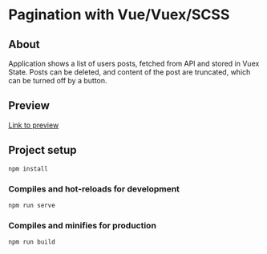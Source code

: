 # Pagination with Vue/Vuex/SCSS



## About


Application shows a list of users posts, fetched from API and stored in Vuex State. Posts can be deleted, and content of the post are truncated, which can be turned off by a button. 




## Preview

[Link to preview](https://gallant-goldberg-03e42f.netlify.app/)



## Project setup
```
npm install
```

### Compiles and hot-reloads for development
```
npm run serve
```

### Compiles and minifies for production
```
npm run build
```

